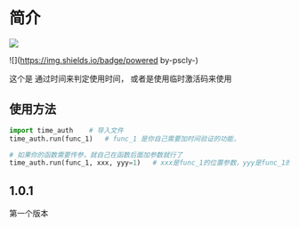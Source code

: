 # 简介

![](https://img.shields.io/badge/bulid-1.0.1-<COLOR>)

![](https://img.shields.io/badge/powered by-pscly-<COLOR>)

这个是 通过时间来判定使用时间， 或者是使用临时激活码来使用



## 使用方法

```python
import time_auth	# 导入文件
time_auth.run(func_1)	# func_1 是你自己需要加时间验证的功能，

# 如果你的函数需要传参，就自己在函数后面加参数就行了
time_auth.run(func_1, xxx, yyy=1)	# xxx是func_1的位置参数，yyy是func_1的关键字参数
```

 

## 1.0.1

第一个版本
